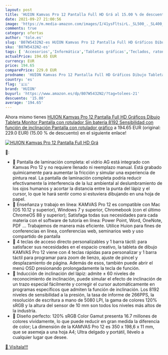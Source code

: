 ```yaml
---
layout: post
title: 'HUION Kamvas Pro 12 Pantalla Full HD Grá al 15.00 % de descuento'
date: 2021-09-27 21:00:56
image: 'https://m.media-amazon.com/images/I/41ysFltsirL._SL500_._SL400_.jpg'
comments: true
category: ofertas
author: 'tole.es'
slug: 'B07W5432N2-es HUION Kamvas Pro 12 Pantalla Full HD Gráficos Dibujo...'
sku: 'B07W5432N2-es'
tags: [ 'Accesorios','Informática','Tabletas gráficas','Teclados, ratones y periféricos de entrada','huion','rotulador', ]
actualPrice: 194.65 EUR
currency: EUR
price: 194.65
comparePrice: 229.0 EUR
prodname: 'HUION Kamvas Pro 12 Pantalla Full HD Gráficos Dibujo Tableta Monitor Pantalla con rotulador Sin batería 8192 Sensibilidad con función de inclinación Pantalla con rotulador gráfico'
country: 'es'
flag: '🇪🇸'
brand: 'HUION'
buyurl: 'https://www.amazon.es/dp/B07W5432N2/?tag=tolees-21'
descuento: '15.00'
average: '194.65'
---
```


Ahora mismo tienes [HUION Kamvas Pro 12 Pantalla Full HD Gráficos Dibujo Tableta Monitor Pantalla con rotulador Sin batería 8192 Sensibilidad con función de inclinación Pantalla con rotulador gráfico](https://www.amazon.es/dp/B07W5432N2/?tag=tolees-21) a 194.65 EUR (original: 229.0 EUR) (15.00 %  de descuento) en el siguiente enlace!

[![HUION Kamvas Pro 12 Pantalla Full HD Grá](https://m.media-amazon.com/images/I/41ysFltsirL._SL500_._SL400_.jpg)](https://www.amazon.es/dp/B07W5432N2/?tag=tolees-21)

🔎:

- 👑 Pantalla de laminación completa: el vidrio AG está integrado con Kamvas Pro 12 y no requiere llenado ni reemplazo manual. Está grabado químicamente para aumentar la fricción y simular una experiencia de pintura real. La pantalla de laminación completa podría reducir efectivamente la interferencia de la luz ambiental al deslumbramiento de los ojos humanos y acortar la distancia entre la punta del lápiz y el cursor, lo que le hará sentir como si estuviera dibujando en una hoja de papel.
- 👑 Enseñanza y trabajo en línea: KAMVAS Pro 12 es compatible con Mac (OS 10.12 y superior), Windows 7 y superior, Chromebook (con el último ChromeOS 88 y superior); Satisfaga todas sus necesidades para cada materia con el software de tutoría en línea: Power Point, Word, OneNote, PDF ... Trabajemos de manera más eficiente. Utilice Huion para fines de conferencias en línea, conferencias web, seminarios web y uso compartido de pantalla
- 👑 4 teclas de acceso directo personalizables y 1 barra táctil: para satisfacer sus necesidades en el espacio creativo, la tableta de dibujo KAMVAS Pro 12 viene con 4 teclas rápidas para personalizar y 1 barra táctil para programar para zoom de lienzo, ajuste de pincel y desplazamiento de página. Además de esos, también puede abrir el menú OSD presionando prolongadamente la tecla de función.
- 👑 Inducción de inclinación del lápiz: admite ± 60 niveles de reconocimiento de inclinación, puede simular el efecto de inclinación de un trazo especial fácilmente y corregir el cursor automáticamente en programas específicos que admiten la función de inclinación. Los 8192 niveles de sensibilidad a la presión, la tasa de informe de 266PPS, la resolución de escritura a mano de 5080 LPI, la gama de colores 120% sRGB y la altura del sensor de 10 mm son todos los niveles más altos de la industria.
- 👑 Diseño perfecto: 120% sRGB Color Gamut presenta 16.7 millones de colores vívidamente, lo que puede reducir en gran medida la diferencia de color; La dimensión de la KAMVAS Pro 12 es 350 x 198,6 x 11 mm, que se asemeja a una hoja A4; Ultra delgado y portátil, llévelo a cualquier lugar que desee.

[🛒 Visítala!!!](https://www.amazon.es/dp/B07W5432N2/?tag=tolees-21)
